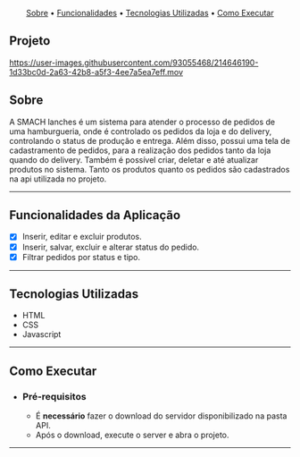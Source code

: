 <p align="center">
  <a href="#sobre">Sobre</a> •
  <a href="#funcionalidades-da-aplicação">Funcionalidades</a> •
  <a href="#tecnologias-utilizadas">Tecnologias Utilizadas</a> • 
  <a href="#como-executar">Como Executar</a>
</p>

## Projeto

https://user-images.githubusercontent.com/93055468/214646190-1d33bc0d-2a63-42b8-a5f3-4ee7a5ea7eff.mov

## Sobre

A SMACH lanches é um sistema para atender o processo de pedidos de uma hamburgueria, 
onde é controlado os pedidos da loja e do delivery, controlando o status de produção e entrega. 
Além disso, possui uma tela de cadastramento de pedidos, para a realização dos pedidos tanto da loja quando do delivery.
Também é possível criar, deletar e até atualizar produtos no sistema. Tanto os produtos quanto os pedidos são cadastrados na api utilizada no projeto.

---

## Funcionalidades da Aplicação

- [x] Inserir, editar e excluir produtos.
- [x] Inserir, salvar, excluir e alterar status do pedido.
- [x] Filtrar pedidos por status e tipo.

---

## Tecnologias Utilizadas

- HTML
- CSS
- Javascript

---

## Como Executar

- ### **Pré-requisitos**

  - É **necessário** fazer o download do servidor disponibilizado na pasta API.
  - Após o download, execute o server e abra o projeto.
    
---
